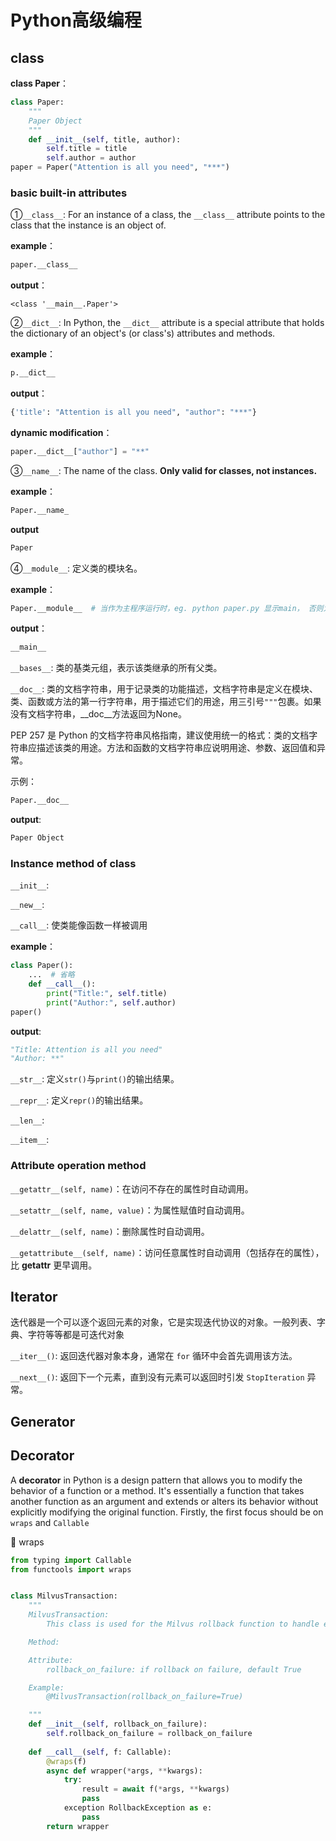 # Python高级编程

## class

**class Paper**：

```python
class Paper:
    """
    Paper Object
    """
    def __init__(self, title, author):
        self.title = title
        self.author = author
paper = Paper("Attention is all you need", "***")
```

### basic built-in attributes

①`__class__`: For an instance of a class, the `__class__` attribute points to the class that the instance is an object of.

**example**：

```python
paper.__class__
```

**output**：

```plaintext
<class '__main__.Paper'>
```

②`__dict__`: In Python, the `__dict__` attribute is a special attribute that holds the dictionary of an object's (or class's) attributes and methods.

**example**：

```python
p.__dict__
```

**output**：

```python
{'title': "Attention is all you need", "author": "***"}
```

**dynamic modification**：

```python
paper.__dict__["author"] = "**"
```

③`__name__`: The name of the class. **Only valid for classes, not instances.**

**example**：

```python
Paper.__name_
```

**output**

```python
Paper
```

④`__module__`: 定义类的模块名。

**example**：

```python
Paper.__module__  # 当作为主程序运行时，eg. python paper.py 显示main， 否则为模块名
```

**output**：

```python
__main__
```

`__bases__`: 类的基类元组，表示该类继承的所有父类。

`__doc__`: 类的文档字符串，用于记录类的功能描述，文档字符串是定义在模块、类、函数或方法的第一行字符串，用于描述它们的用途，用三引号`"""`包裹。如果没有文档字符串，\__doc__方法返回为None。

PEP 257 是 Python 的文档字符串风格指南，建议使用统一的格式：类的文档字符串应描述该类的用途。方法和函数的文档字符串应说明用途、参数、返回值和异常。

示例：

```python
Paper.__doc__
```



**output**:

```python
Paper Object
```



### Instance method of class

`__init__`:

`__new__`:

`__call__`: 使类能像函数一样被调用

**example**：

```python
class Paper():
    ...  # 省略
    def __call__():
        print("Title:", self.title)
        print("Author:", self.author)
paper()
```

**output**:

```python
"Title: Attention is all you need"
"Author: **"
```



`__str__`: 定义`str()`与`print()`的输出结果。

`__repr__`: 定义`repr()`的输出结果。

`__len__`: 

`__item__`: 

### Attribute operation method

`__getattr__(self, name)`：在访问不存在的属性时自动调用。

`__setattr__(self, name, value)`：为属性赋值时自动调用。

`__delattr__(self, name)`：删除属性时自动调用。

`__getattribute__(self, name)`：访问任意属性时自动调用（包括存在的属性），比 __getattr__ 更早调用。

## Iterator

迭代器是一个可以逐个返回元素的对象，它是实现迭代协议的对象。一般列表、字典、字符等等都是可迭代对象

`__iter__()`: 返回迭代器对象本身，通常在 `for` 循环中会首先调用该方法。

`__next__()`: 返回下一个元素，直到没有元素可以返回时引发 `StopIteration` 异常。

## Generator

## Decorator

A **decorator** in Python is a design pattern that allows you to modify the behavior of a function or a method. It's essentially a function that takes another function as an argument and extends or alters its behavior without explicitly modifying the original function. Firstly, the first focus should be on `wraps` and `Callable`

:pushpin: wraps​

```python
from typing import Callable
from functools import wraps


class MilvusTransaction:
    """
    MilvusTransaction:
        This class is used for the Milvus rollback function to handle exceptions and prevent data corruption.

    Method:

    Attribute:
        rollback_on_failure: if rollback on failure, default True 

    Example:
        @MilvusTransaction(rollback_on_failure=True)

    """
    def __init__(self, rollback_on_failure):
        self.rollback_on_failure = rollback_on_failure
    
    def __call__(self, f: Callable):
        @wraps(f)
        async def wrapper(*args, **kwargs):
            try:
                result = await f(*args, **kwargs)
                pass
            exception RollbackException as e:
                pass
        return wrapper
```



